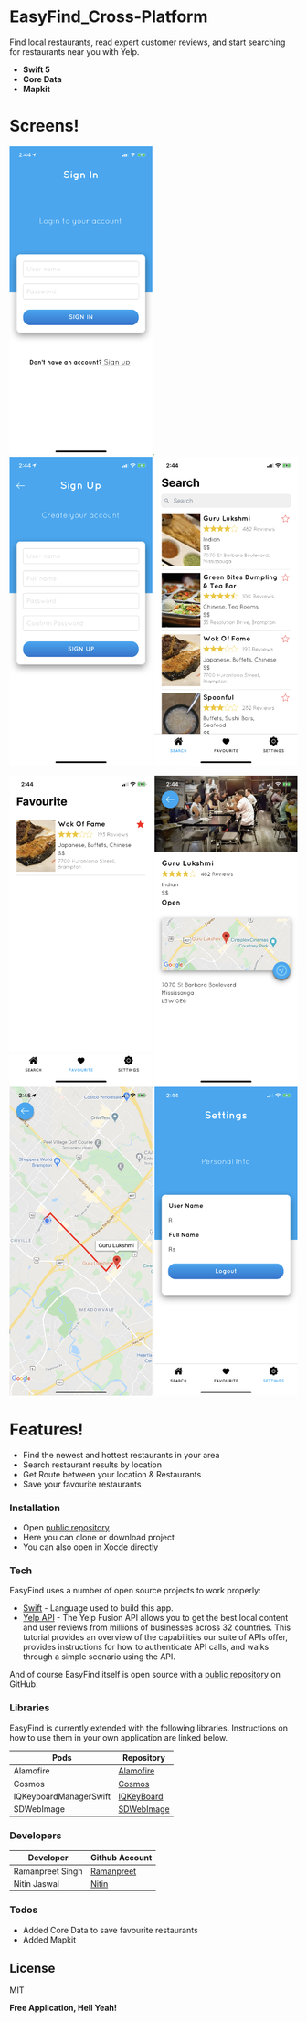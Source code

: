 # EasyFind_Cross-Platform

Find local restaurants, read expert customer reviews, and start searching for restaurants near you with Yelp.
  - **Swift 5**
  - **Core Data**
  - **Mapkit**
  # Screens!
  <span style="color: green">

  <img src="Images/login.png" width= 250>.  <img src="Images/signup.png" width= 250> <img src="Images/search.png" width= 250>
  
  <img src="Images/fav.png" width= 250>
  
  <img src="Images/detail.png" width= 250>
  
  <img src="Images/map.png" width= 250>
  
  <img src="Images/settings.png" width= 250>
  
  </span>

  #  Features!

  - Find the newest and hottest restaurants in your area
  - Search restaurant results by location
  - Get Route between your location & Restaurants
  - Save your favourite restaurants
  
### Installation

 - Open  [public repository][git]
 - Here you can clone or download project
 - You can also open in Xocde directly

  ### Tech

EasyFind uses a number of open source projects to work properly:

* [Swift] - Language used to build this app. 
* [Yelp API] - The Yelp Fusion API allows you to get the best local content and user reviews from millions of businesses across 32 countries. This tutorial provides an overview of the capabilities our suite of APIs offer, provides instructions for how to authenticate API calls, and walks through a simple scenario using the API.

And of course EasyFind itself is open source with a [public repository][git]
 on GitHub.

### Libraries

EasyFind is currently extended with the following libraries. Instructions on how to use them in your own application are linked below.

| Pods | Repository |
| ------ | ------ |
| Alamofire | [Alamofire] |
| Cosmos | [Cosmos] |
| IQKeyboardManagerSwift | [IQKeyBoard] |
| SDWebImage | [SDWebImage] |

### Developers

| Developer | Github Account |
| ------ | ------ |
| Ramanpreet Singh | [Ramanpreet] |
| Nitin Jaswal | [Nitin] |

### Todos

 - Added Core Data to save favourite restaurants
 - Added Mapkit
 
License
----

MIT


**Free Application, Hell Yeah!**

[//]: # (These are reference links used in the body of this note and get stripped out when the markdown processor does its job. There is no need to format nicely because it shouldn't be seen. Thanks SO - http://stackoverflow.com/questions/4823468/store-comments-in-markdown-syntax)

   [git]: <https://github.com/RamaniOS/EasyFind.git>
   [swift]: <https://developer.apple.com/documentation/swift>
   [yelp API]: <https://www.yelp.com/developers/v3/manage_app>
   [alamofire]: <https://github.com/Alamofire/Alamofire>
   [cosmos]: <https://github.com/evgenyneu/Cosmos>
   [SDWebImage]: <https://github.com/SDWebImage/SDWebImage>
   [IQKeyboard]: <https://github.com/hackiftekhar/IQKeyboardManager/tree/master/IQKeyboardManagerSwift>
   [ramanpreet]: <https://github.com/RamaniOS>
   [nitin]: <https://github.com/nathanjaswal>
   
   
   
